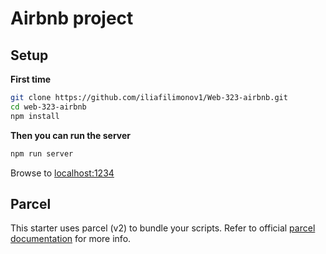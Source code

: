 # Airbnb project


## Setup

**First time**

```bash
git clone https://github.com/iliafilimonov1/Web-323-airbnb.git
cd web-323-airbnb
npm install
```

**Then you can run the server**

```bash
npm run server
```

Browse to [localhost:1234](http://localhost:1234)

## Parcel

This starter uses parcel (v2) to bundle your scripts. Refer to official [parcel documentation](https://parceljs.org/) for more info.